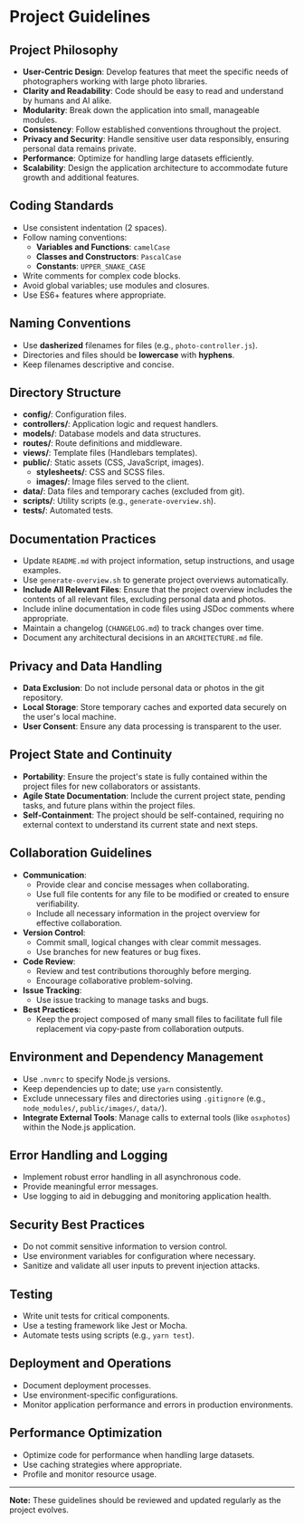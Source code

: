 # Project Guidelines

## Project Philosophy

- **User-Centric Design**: Develop features that meet the specific needs of photographers working with large photo libraries.
- **Clarity and Readability**: Code should be easy to read and understand by humans and AI alike.
- **Modularity**: Break down the application into small, manageable modules.
- **Consistency**: Follow established conventions throughout the project.
- **Privacy and Security**: Handle sensitive user data responsibly, ensuring personal data remains private.
- **Performance**: Optimize for handling large datasets efficiently.
- **Scalability**: Design the application architecture to accommodate future growth and additional features.

## Coding Standards

- Use consistent indentation (2 spaces).
- Follow naming conventions:
  - **Variables and Functions**: `camelCase`
  - **Classes and Constructors**: `PascalCase`
  - **Constants**: `UPPER_SNAKE_CASE`
- Write comments for complex code blocks.
- Avoid global variables; use modules and closures.
- Use ES6+ features where appropriate.

## Naming Conventions

- Use **dasherized** filenames for files (e.g., `photo-controller.js`).
- Directories and files should be **lowercase** with **hyphens**.
- Keep filenames descriptive and concise.

## Directory Structure

- **config/**: Configuration files.
- **controllers/**: Application logic and request handlers.
- **models/**: Database models and data structures.
- **routes/**: Route definitions and middleware.
- **views/**: Template files (Handlebars templates).
- **public/**: Static assets (CSS, JavaScript, images).
  - **stylesheets/**: CSS and SCSS files.
  - **images/**: Image files served to the client.
- **data/**: Data files and temporary caches (excluded from git).
- **scripts/**: Utility scripts (e.g., `generate-overview.sh`).
- **tests/**: Automated tests.

## Documentation Practices

- Update `README.md` with project information, setup instructions, and usage examples.
- Use `generate-overview.sh` to generate project overviews automatically.
- **Include All Relevant Files**: Ensure that the project overview includes the contents of all relevant files, excluding personal data and photos.
- Include inline documentation in code files using JSDoc comments where appropriate.
- Maintain a changelog (`CHANGELOG.md`) to track changes over time.
- Document any architectural decisions in an `ARCHITECTURE.md` file.

## Privacy and Data Handling

- **Data Exclusion**: Do not include personal data or photos in the git repository.
- **Local Storage**: Store temporary caches and exported data securely on the user's local machine.
- **User Consent**: Ensure any data processing is transparent to the user.

## Project State and Continuity

- **Portability**: Ensure the project's state is fully contained within the project files for new collaborators or assistants.
- **Agile State Documentation**: Include the current project state, pending tasks, and future plans within the project files.
- **Self-Containment**: The project should be self-contained, requiring no external context to understand its current state and next steps.

## Collaboration Guidelines

- **Communication**:
  - Provide clear and concise messages when collaborating.
  - Use full file contents for any file to be modified or created to ensure verifiability.
  - Include all necessary information in the project overview for effective collaboration.
- **Version Control**:
  - Commit small, logical changes with clear commit messages.
  - Use branches for new features or bug fixes.
- **Code Review**:
  - Review and test contributions thoroughly before merging.
  - Encourage collaborative problem-solving.
- **Issue Tracking**:
  - Use issue tracking to manage tasks and bugs.
- **Best Practices**:
  - Keep the project composed of many small files to facilitate full file replacement via copy-paste from collaboration outputs.

## Environment and Dependency Management

- Use `.nvmrc` to specify Node.js versions.
- Keep dependencies up to date; use `yarn` consistently.
- Exclude unnecessary files and directories using `.gitignore` (e.g., `node_modules/`, `public/images/`, `data/`).
- **Integrate External Tools**: Manage calls to external tools (like `osxphotos`) within the Node.js application.

## Error Handling and Logging

- Implement robust error handling in all asynchronous code.
- Provide meaningful error messages.
- Use logging to aid in debugging and monitoring application health.

## Security Best Practices

- Do not commit sensitive information to version control.
- Use environment variables for configuration where necessary.
- Sanitize and validate all user inputs to prevent injection attacks.

## Testing

- Write unit tests for critical components.
- Use a testing framework like Jest or Mocha.
- Automate tests using scripts (e.g., `yarn test`).

## Deployment and Operations

- Document deployment processes.
- Use environment-specific configurations.
- Monitor application performance and errors in production environments.

## Performance Optimization

- Optimize code for performance when handling large datasets.
- Use caching strategies where appropriate.
- Profile and monitor resource usage.

---

**Note:** These guidelines should be reviewed and updated regularly as the project evolves.
